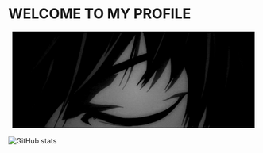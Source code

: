 # WELCOME TO MY PROFILE

<p align="center">
	<a href="https://github.com/ThevenRexOff">
		<img src="1.gif" height='195' weight='130' alt="ThevenRex">
	</a>
</p>

![GitHub stats](https://github-readme-stats.vercel.app/api?username=ThevenRexOff&show_icons=true&theme=dark)
